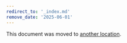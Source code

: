 ```yaml
---
redirect_to: '_index.md'
remove_date: '2025-06-01'
---
```


<!-- markdownlint-disable -->

This document was moved to [another location](_index.md).

<!-- This redirect file can be deleted after <2025-06-01>. -->
<!-- Redirects that point to other docs in the same project expire in three months. -->
<!-- Redirects that point to docs in a different project or site (for example, link is not relative and starts with `https:`) expire in one year. -->
<!-- Before deletion, see: https://docs.gitlab.com/development/documentation/redirects -->
